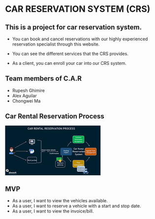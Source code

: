 # CAR RESERVATION SYSTEM (CRS)

## This is a project for car reservation system.

- You can book and cancel reservations with our highly experienced reservation specialist through this website.

- You can see the different services that the CRS provides.
- As a client, you can enroll your car into our CRS system.

## Team members of C.A.R

- Rupesh Ghimire
- Alex Aguilar
- Chongwei Ma

## Car Rental Reservation Process

![image](./images/carDiagram.png)

## MVP
- As a user, I want to view the vehicles available.
- As a user, I want to reserve a vehicle with a start and stop date.
- As a user, I want to view the invoice/bill.